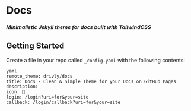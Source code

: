 # Docs

##### Minimalistic Jekyll theme for docs built with TailwindCSS

## Getting Started

Create a file in your repo called `_config.yaml` with the following contents:



```
yaml
remote_theme: drivly/docs
title: Docs - Clean & Simple Theme for your Docs on GitHub Pages
description: 
icon: 🚀
login: /login?uri=for&your=site
callback: /login/callback?uri=for&your=site
```

